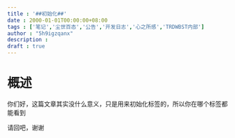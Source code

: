 ```yaml
---
title : '##初始化##'
date : 2000-01-01T00:00:00+08:00
tags : ['笔记','尘世百态','公告','开发日志','心之所感','TRDWBST内部']
author : "5h9igzqanx"
description :
draft : true
---
```


# 概述

你们好，这篇文章其实没什么意义，只是用来初始化标签的，所以你在哪个标签都能看到

请回吧，谢谢
